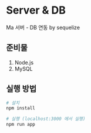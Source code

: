 # Server & DB
Ma 서버 - DB 연동 by sequelize

## 준비물
1. Node.js
2. MySQL

## 실행 방법

```bash
# 설치
npm install

# 실행 (localhost:3000 에서 실행)
npm run app
```
